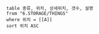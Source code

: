 

```dataview
table 종류, 위치, 상세위치, 갯수, 설명
from "6.STORAGE/THINGS"
where 위치 = [[A]]
sort 위치 ASC
```




